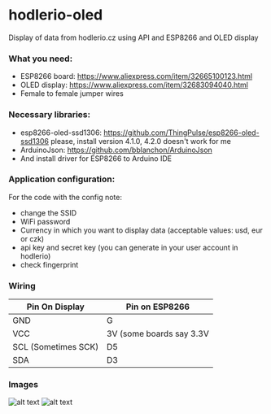# hodlerio-oled
Display of data from hodlerio.cz using API and ESP8266 and OLED display
### What you need: 
* ESP8266 board: https://www.aliexpress.com/item/32665100123.html
* OLED display: https://www.aliexpress.com/item/32683094040.html
* Female to female jumper wires

### Necessary libraries:
* esp8266-oled-ssd1306: https://github.com/ThingPulse/esp8266-oled-ssd1306 please, install version 4.1.0, 4.2.0 doesn't work for me
* ArduinoJson: https://github.com/bblanchon/ArduinoJson
* And install driver for ESP8266 to Arduino IDE

### Application configuration:
For the code with the config note:
* change the SSID
* WiFi password
* Currency in which you want to display data (acceptable values: usd, eur or czk)
* api key and secret key (you can generate in your user account in hodlerio)
* check fingerprint

### Wiring 

| Pin On Display| Pin on ESP8266 |
| ------------- |----------------|
| GND     | G |
| VCC     | 3V (some boards say 3.3V |
| SCL (Sometimes SCK)    | D5 |
| SDA     | D3 |


### Images
![alt text](https://hodlerio.cz/CryptoDisplay/4.jpg "Display 1")
![alt text](https://hodlerio.cz/CryptoDisplay/5.jpg "Display 2")

